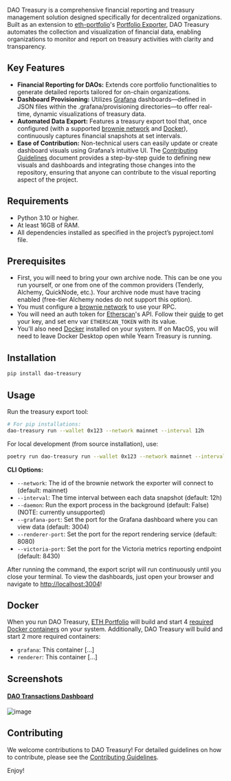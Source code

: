DAO Treasury is a comprehensive financial reporting and treasury management solution designed specifically for decentralized organizations. Built as an extension to [eth-portfolio](https://github.com/BobTheBuidler/eth-portfolio)'s [Portfolio Exporter](https://bobthebuidler.github.io/eth-portfolio/exporter.html), DAO Treasury automates the collection and visualization of financial data, enabling organizations to monitor and report on treasury activities with clarity and transparency.

## Key Features

- **Financial Reporting for DAOs:** Extends core portfolio functionalities to generate detailed reports tailored for on-chain organizations.
- **Dashboard Provisioning:** Utilizes [Grafana](https://grafana.com/) dashboards—defined in JSON files within the .grafana/provisioning directories—to offer real-time, dynamic visualizations of treasury data.
- **Automated Data Export:** Features a treasury export tool that, once configured (with a supported [brownie network](https://eth-brownie.readthedocs.io/en/stable/network-management.html) and [Docker](https://www.docker.com/get-started/)), continuously captures financial snapshots at set intervals.
- **Ease of Contribution:** Non-technical users can easily update or create dashboard visuals using Grafana’s intuitive UI. The [Contributing Guidelines](https://github.com/BobTheBuidler/dao-treasury/blob/master/CONTRIBUTING.md) document provides a step-by-step guide to defining new visuals and dashboards and integrating those changes into the repository, ensuring that anyone can contribute to the visual reporting aspect of the project.

## Requirements
- Python 3.10 or higher.
- At least 16GB of RAM.
- All dependencies installed as specified in the project’s pyproject.toml file.

## Prerequisites

- First, you will need to bring your own archive node. This can be one you run yourself, or one from one of the common providers (Tenderly, Alchemy, QuickNode, etc.). Your archive node must have tracing enabled (free-tier Alchemy nodes do not support this option).
- You must configure a [brownie network](https://eth-brownie.readthedocs.io/en/stable/network-management.html) to use your RPC.
- You will need an auth token for [Etherscan](https://etherscan.io/)'s API. Follow their [guide](https://docs.etherscan.io/etherscan-v2/getting-an-api-key) to get your key, and set env var `ETHERSCAN_TOKEN` with its value.
- You'll also need [Docker](https://www.docker.com/get-started/) installed on your system. If on MacOS, you will need to leave Docker Desktop open while Yearn Treasury is running.

## Installation

```bash
pip install dao-treasury
```

## Usage

Run the treasury export tool:

```bash
# For pip installations:
dao-treasury run --wallet 0x123 --network mainnet --interval 12h
```

For local development (from source installation), use:
```bash
poetry run dao-treasury run --wallet 0x123 --network mainnet --interval 12h
```

**CLI Options:**
- `--network`: The id of the brownie network the exporter will connect to (default: mainnet)
- `--interval`: The time interval between each data snapshot (default: 12h)
- `--daemon`: Run the export process in the background (default: False) (NOTE: currently unsupported)
- `--grafana-port`: Set the port for the Grafana dashboard where you can view data (default: 3004)
- `--renderer-port`: Set the port for the report rendering service (default: 8080)
- `--victoria-port`: Set the port for the Victoria metrics reporting endpoint (default: 8430)

After running the command, the export script will run continuously until you close your terminal.
To view the dashboards, just open your browser and navigate to [http://localhost:3004](http://localhost:3004)!

## Docker
When you run DAO Treasury, [ETH Portfolio](https://github.com/BobTheBuidler/eth-portfolio) will build and start 4 [required Docker containers](https://bobthebuidler.github.io/eth-portfolio/exporter.html#docker-containers) on your system. Additionally, DAO Treasury will build and start 2 more required containers:
- `grafana`: This container […]
- `renderer`: This container […]

## Screenshots

#### [DAO Transactions Dashboard](https://bobthebuidler.github.io/dao-treasury/transactions.html)

![image](https://github.com/user-attachments/assets/64eb8947-bdd9-490e-a9ea-c9a8e4194df2)

## Contributing

We welcome contributions to DAO Treasury! For detailed guidelines on how to contribute, please see the [Contributing Guidelines](https://github.com/BobTheBuidler/dao-treasury/blob/master/CONTRIBUTING.md).

Enjoy!
